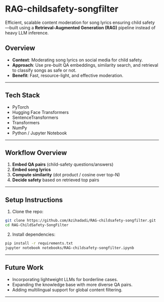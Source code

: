# RAG-childsafety-songfilter

Efficient, scalable content moderation for song lyrics ensuring child safety—built using a **Retrieval‑Augmented Generation (RAG)** pipeline instead of heavy LLM inference.

## Overview

- **Context**: Moderating song lyrics on social media for child safety.
- **Approach**: Use pre-built QA embeddings, similarity search, and retrieval to classify songs as safe or not.
- **Benefit**: Fast, resource-light, and effective moderation.

---
## Tech Stack
- PyTorch                    
- Hugging Face Transformers  
- SentenceTransformers       
- Transformers               
- NumPy                      
- Python / Jupyter Notebook 

---

##  Workflow Overview

1. **Embed QA pairs** (child-safety questions/answers)  
2. **Embed song lyrics**  
3. **Compute similarity** (dot product / cosine over top-N)  
4. **Decide safety** based on retrieved top pairs  

---

## Setup Instructions

1. Clone the repo:
```bash
git clone https://github.com/Azihadadi/RAG-childsafety-songfilter.git
cd RAG-ChildSafety-SongFilter
```

2. Install dependencies:
```bash 
pip install -r requirements.txt
jupyter notebook notebooks/RAG-childsafety-songfilter.ipynb
```

---

## Future Work

- Incorporating lightweight LLMs for borderline cases.
- Expanding the knowledge base with more diverse QA pairs.
- Adding multilingual support for global content filtering.

---

